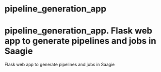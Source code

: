 # pipeline_generation_app
# pipeline_generation_app. Flask web app to generate pipelines and jobs in Saagie
Flask web app to generate pipelines and jobs in Saagie
